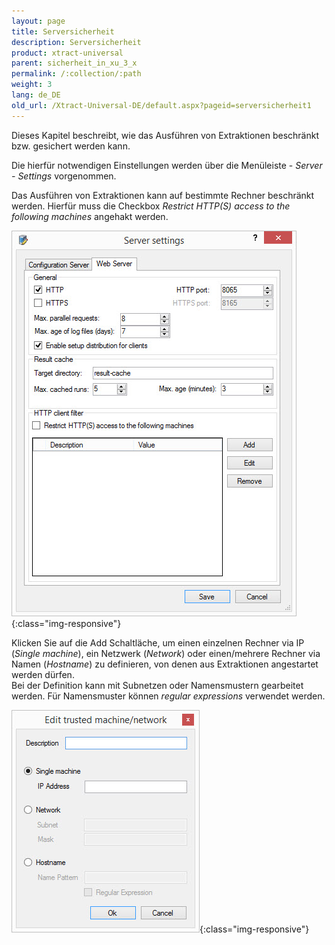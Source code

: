 ```yaml
---
layout: page
title: Serversicherheit
description: Serversicherheit
product: xtract-universal
parent: sicherheit_in_xu_3_x
permalink: /:collection/:path
weight: 3
lang: de_DE
old_url: /Xtract-Universal-DE/default.aspx?pageid=serversicherheit1
---
```


Dieses Kapitel beschreibt, wie das Ausführen von Extraktionen beschränkt bzw. gesichert werden kann.

Die hierfür notwendigen Einstellungen werden über die Menüleiste - *Server - Settings* vorgenommen.

Das Ausführen von Extraktionen kann auf bestimmte Rechner beschränkt werden. Hierfür muss die Checkbox *Restrict HTTP(S) access to the following machines* angehakt werden.

![XU3_ServerSettings_web_tab](/img/content/XU3_ServerSettings_web_tab.jpg){:class="img-responsive"}

Klicken Sie auf die Add Schaltläche, um einen einzelnen Rechner via IP (*Single machine*), ein Netzwerk (*Network*) oder einen/mehrere Rechner via Namen (*Hostname*) zu definieren, von denen aus Extraktionen angestartet werden dürfen.<br>
Bei der Definition kann mit Subnetzen oder Namensmustern gearbeitet werden.  Für Namensmuster können *regular expressions* verwendet werden.

![XU3_ServerSecurity](/img/content/XU3_ServerSecurity.jpg){:class="img-responsive"}
